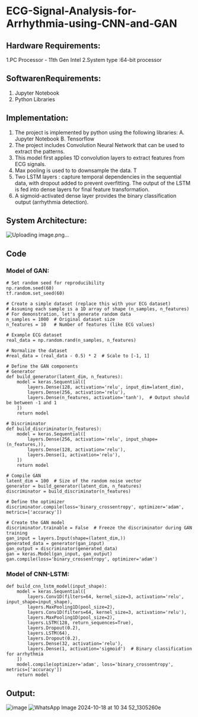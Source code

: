 # ECG-Signal-Analysis-for-Arrhythmia-using-CNN-and-GAN
## Hardware Requirements:
1.PC Processor - 11th Gen Intel
2.System type :64-bit processor
## SoftwarenRequirements:
1. Jupyter Notebook
2. Python Libraries
## Implementation:
1. The project is implemented by python using the following libraries:
A. Jupyter Notebook
B. Tensorflow
2. The project includes Convolution Neural Network that can be used to extract the patterns.
3. This model first applies 1D convolution layers to extract features from ECG signals.
4. Max pooling is used to to downsample the data. T
5. Two LSTM layers :  capture temporal dependencies in the sequential data, with dropout added to prevent overfitting. The output of the LSTM is fed into dense layers for final feature transformation. 
6. A sigmoid-activated dense layer provides the binary classification output (arrhythmia detection).
   
## System Architecture:
![Uploading image.png…]()

## Code
### Model of GAN:
```
# Set random seed for reproducibility
np.random.seed(60)
tf.random.set_seed(60)

# Create a simple dataset (replace this with your ECG dataset)
# Assuming each sample is a 1D array of shape (n_samples, n_features)
# For demonstration, let's generate random data
n_samples = 1000  # Original dataset size
n_features = 10   # Number of features (like ECG values)

# Example ECG dataset
real_data = np.random.rand(n_samples, n_features)

# Normalize the dataset
#real_data = (real_data - 0.5) * 2  # Scale to [-1, 1]

# Define the GAN components
# Generator
def build_generator(latent_dim, n_features):
    model = keras.Sequential([
        layers.Dense(128, activation='relu', input_dim=latent_dim),
        layers.Dense(256, activation='relu'),
        layers.Dense(n_features, activation='tanh'),  # Output should be between -1 and 1
    ])
    return model

# Discriminator
def build_discriminator(n_features):
    model = keras.Sequential([
        layers.Dense(256, activation='relu', input_shape=(n_features,)),
        layers.Dense(128, activation='relu'),
        layers.Dense(1, activation='relu'), 
    ])
    return model

# Compile GAN
latent_dim = 100  # Size of the random noise vector
generator = build_generator(latent_dim, n_features)
discriminator = build_discriminator(n_features)

# Define the optimizer
discriminator.compile(loss='binary_crossentropy', optimizer='adam', metrics=['accuracy'])

# Create the GAN model
discriminator.trainable = False  # Freeze the discriminator during GAN training
gan_input = layers.Input(shape=(latent_dim,))
generated_data = generator(gan_input)
gan_output = discriminator(generated_data)
gan = keras.Model(gan_input, gan_output)
gan.compile(loss='binary_crossentropy', optimizer='adam')
```
###  Model of CNN-LSTM:
```
def build_cnn_lstm_model(input_shape):
    model = keras.Sequential([
        layers.Conv1D(filters=64, kernel_size=3, activation='relu', input_shape=input_shape),
        layers.MaxPooling1D(pool_size=2),
        layers.Conv1D(filters=64, kernel_size=3, activation='relu'),
        layers.MaxPooling1D(pool_size=2),
        layers.LSTM(128, return_sequences=True),
        layers.Dropout(0.2),
        layers.LSTM(64),
        layers.Dropout(0.2),
        layers.Dense(32, activation='relu'),
        layers.Dense(1, activation='sigmoid')  # Binary classification for arrhythmia
    ])
    model.compile(optimizer='adam', loss='binary_crossentropy', metrics=['accuracy'])
    return model
```
## Output:
![image](https://github.com/user-attachments/assets/2665f194-f9a2-482a-a24e-fc5216b8b9d4)
![WhatsApp Image 2024-10-18 at 10 34 52_1305260e](https://github.com/user-attachments/assets/8f07bde5-0daa-46bf-899a-84c42da5d2a9)


